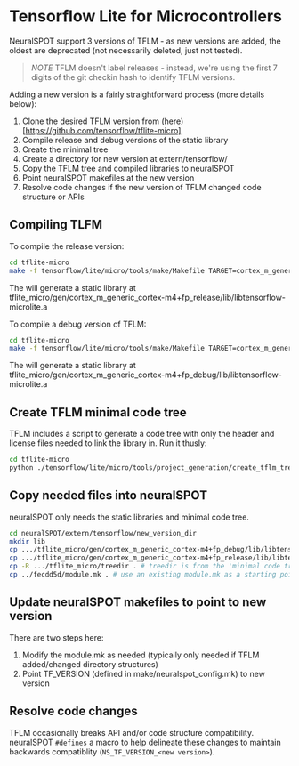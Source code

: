 # Tensorflow Lite for Microcontrollers
NeuralSPOT support 3 versions of TFLM - as new versions are added, the oldest are deprecated (not necessarily deleted, just not tested).

> *NOTE* TFLM doesn't label releases - instead, we're using the first 7 digits of the git checkin hash to identify TFLM versions.

Adding a new version is a fairly straightforward process (more details below):
1. Clone the desired TFLM version from (here)[https://github.com/tensorflow/tflite-micro]
2. Compile release and debug versions of the static library
3. Create the minimal tree
4. Create a directory for new version at extern/tensorflow/<new dir>
5. Copy the TFLM tree and compiled libraries to neuralSPOT
6. Point neuralSPOT makefiles at the new version
5. Resolve code changes if the new version of TFLM changed code structure or APIs

## Compiling TLFM
To compile the release version:
```bash
cd tflite-micro
make -f tensorflow/lite/micro/tools/make/Makefile TARGET=cortex_m_generic TARGET_ARCH=cortex-m4+fp OPTIMIZED_KERNEL_DIR=cmsis_nn BUILD_TYPE=release CORE_OPTIMIZATION_LEVEL=-O3 KERNEL_OPTIMIZATION_LEVEL=-O3 THIRD_PARTY_KERNEL_OPTIMIZATION_LEVEL=-O3 microlite
```
The will generate a static library at tflite_micro/gen/cortex_m_generic_cortex-m4+fp_release/lib/libtensorflow-microlite.a

To compile a debug version of TFLM:
```bash
cd tflite-micro
make -f tensorflow/lite/micro/tools/make/Makefile TARGET=cortex_m_generic TARGET_ARCH=cortex-m4+fp OPTIMIZED_KERNEL_DIR=cmsis_nn BUILD_TYPE=debug microlite
```
The will generate a static library at tflite_micro/gen/cortex_m_generic_cortex-m4+fp_debug/lib/libtensorflow-microlite.a

## Create TFLM minimal code tree
TFLM includes a script to generate a code tree with only the header and license files needed to link the library in. Run it thusly:

```bash
cd tflite-micro
python ./tensorflow/lite/micro/tools/project_generation/create_tflm_tree.py treedir
```

## Copy needed files into neuralSPOT
neuralSPOT only needs the static libraries and minimal code tree.

```bash
cd neuralSPOT/extern/tensorflow/new_version_dir
mkdir lib
cp .../tflite_micro/gen/cortex_m_generic_cortex-m4+fp_debug/lib/libtensorflow-microlite-debug.a
cp .../tflite_micro/gen/cortex_m_generic_cortex-m4+fp_release/lib/libtensorflow-microlite.a
cp -R .../tflite_micro/treedir . # treedir is from the 'minimal code tree' step above
cp ../fecdd5d/module.mk . # use an existing module.mk as a starting point
```

## Update neuralSPOT makefiles to point to new version
There are two steps here:
1. Modify the module.mk as needed (typically only needed if TFLM added/changed directory structures)
2. Point TF_VERSION (defined in make/neuralspot_config.mk) to new version

## Resolve code changes
TFLM occasionally breaks API and/or code structure compatibility. neuralSPOT `#defines` a macro to help delineate these changes to maintain backwards compatiblity (`NS_TF_VERSION_<new version>`).

